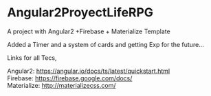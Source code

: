 # Angular2ProyectLifeRPG
A project with Angular2 +Firebase + Materialize Template 

Added a Timer and a system of cards and getting Exp for the future...

Links for all Tecs,

Angular2: https://angular.io/docs/ts/latest/quickstart.html <br />
Firebase: https://firebase.google.com/docs/	<br />
Materialize: http://materializecss.com/


